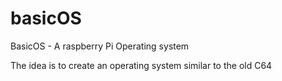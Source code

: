 basicOS
=======

BasicOS - A raspberry Pi Operating system 


The idea is to create an operating system similar to the old C64 
